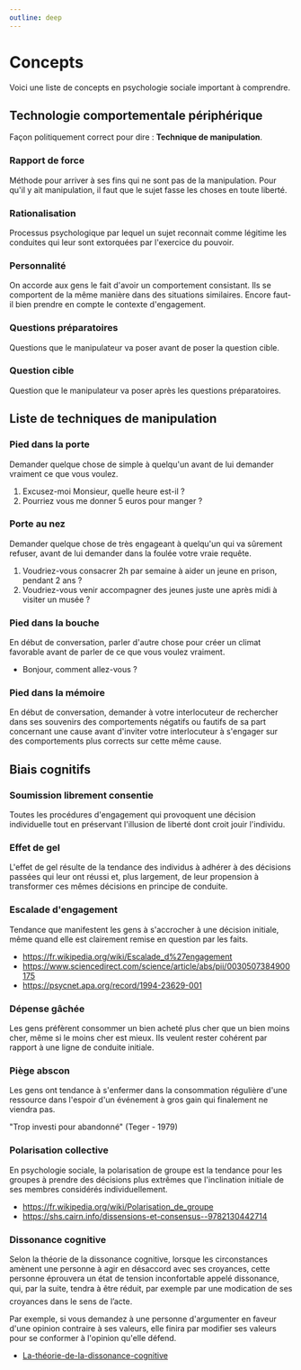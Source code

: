 ```yaml
---
outline: deep
---
```


# Concepts

Voici une liste de concepts en psychologie sociale important à comprendre.

## Technologie comportementale périphérique

Façon politiquement correct pour dire : **Technique de manipulation**.

### Rapport de force

Méthode pour arriver à ses fins qui ne sont pas de la manipulation. Pour qu'il y
ait manipulation, il faut que le sujet fasse les choses en toute liberté.

### Rationalisation

Processus psychologique par lequel un sujet reconnait comme légitime les
conduites qui leur sont extorquées par l'exercice du pouvoir.

### Personnalité

On accorde aux gens le fait d'avoir un comportement consistant. Ils se
comportent de la même manière dans des situations similaires. Encore faut-il
bien prendre en compte le contexte d'engagement.

### Questions préparatoires

Questions que le manipulateur va poser avant de poser la question cible.

### Question cible

Question que le manipulateur va poser après les questions préparatoires.

## Liste de techniques de manipulation

### Pied dans la porte

Demander quelque chose de simple à quelqu'un avant de lui demander vraiment ce
que vous voulez.

1. Excusez-moi Monsieur, quelle heure est-il ?
2. Pourriez vous me donner 5 euros pour manger ?

### Porte au nez

Demander quelque chose de très engageant à quelqu'un qui va sûrement refuser,
avant de lui demander dans la foulée votre vraie requête.

1. Voudriez-vous consacrer 2h par semaine à aider un jeune en prison, pendant 2
   ans ?
2. Voudriez-vous venir accompagner des jeunes juste une après midi à visiter un
   musée ?

### Pied dans la bouche

En début de conversation, parler d'autre chose pour créer un climat favorable
avant de parler de ce que vous voulez vraiment.

- Bonjour, comment allez-vous ?

### Pied dans la mémoire

En début de conversation, demander à votre interlocuteur de rechercher dans ses
souvenirs des comportements négatifs ou fautifs de sa part concernant une cause
avant d'inviter votre interlocuteur à s'engager sur des comportements plus
corrects sur cette même cause.

## Biais cognitifs

### Soumission librement consentie

Toutes les procédures d'engagement qui provoquent une décision individuelle tout
en préservant l'illusion de liberté dont croit jouir l'individu.

### Effet de gel

L'effet de gel résulte de la tendance des individus à adhérer à des décisions
passées qui leur ont réussi et, plus largement, de leur propension à transformer
ces mêmes décisions en principe de conduite.

### Escalade d'engagement

Tendance que manifestent les gens à s'accrocher à une décision initiale, même
quand elle est clairement remise en question par les faits.

- https://fr.wikipedia.org/wiki/Escalade_d%27engagement
- https://www.sciencedirect.com/science/article/abs/pii/0030507384900175
- https://psycnet.apa.org/record/1994-23629-001

### Dépense gâchée

Les gens préfèrent consommer un bien acheté plus cher que un bien moins cher,
même si le moins cher est mieux. Ils veulent rester cohérent par rapport à une
ligne de conduite initiale.

### Piège abscon

Les gens ont tendance à s'enfermer dans la consommation régulière d'une
ressource dans l'espoir d'un événement à gros gain qui finalement ne viendra
pas.

"Trop investi pour abandonné" (Teger - 1979)

### Polarisation collective

En psychologie sociale, la polarisation de groupe est la tendance pour les
groupes à prendre des décisions plus extrêmes que l'inclination initiale de ses
membres considérés individuellement.

- https://fr.wikipedia.org/wiki/Polarisation_de_groupe
- https://shs.cairn.info/dissensions-et-consensus--9782130442714

### Dissonance cognitive

Selon la théorie de la dissonance cognitive, lorsque les circonstances amènent
une personne à agir en désaccord avec ses croyances, cette personne éprouvera un
état de tension inconfortable appelé dissonance, qui, par la suite, tendra à
être réduit, par exemple par une modication de ses croyances dans le sens de
l’acte.

Par exemple, si vous demandez à une personne d'argumenter en faveur d'une
opinion contraire à ses valeurs, elle finira par modifier ses valeurs pour se
conformer à l'opinion qu'elle défend.

- [La-théorie-de-la-dissonance-cognitive](https://psychologiescientifique.org/wp-content/uploads/2018/02/Vaidis-et-Halimi-Falkowicz-2007-La-th%C3%A9orie-de-la-dissonance-cognitive-une-th%C3%A9orie.pdf)
